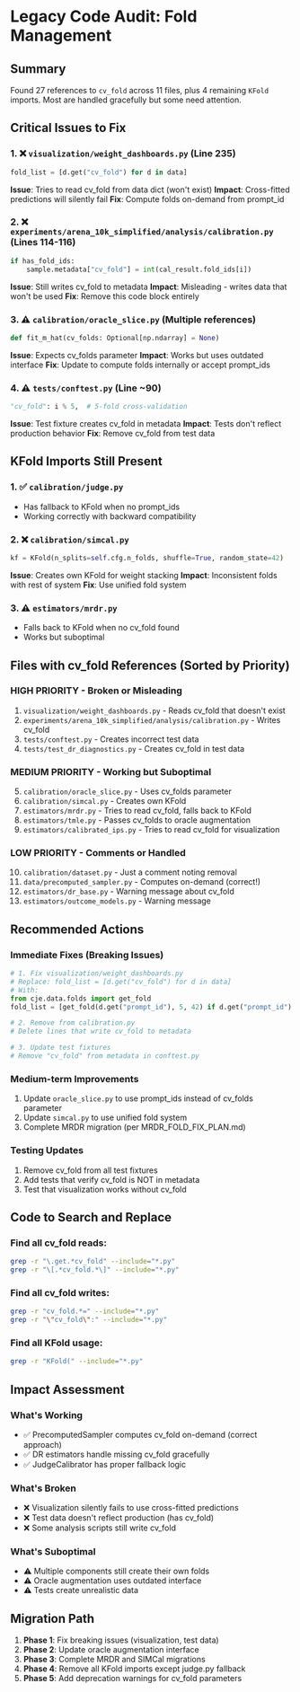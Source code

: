 # Legacy Code Audit: Fold Management

## Summary
Found 27 references to `cv_fold` across 11 files, plus 4 remaining `KFold` imports. Most are handled gracefully but some need attention.

## Critical Issues to Fix

### 1. ❌ `visualization/weight_dashboards.py` (Line 235)
```python
fold_list = [d.get("cv_fold") for d in data]
```
**Issue**: Tries to read cv_fold from data dict (won't exist)
**Impact**: Cross-fitted predictions will silently fail
**Fix**: Compute folds on-demand from prompt_id

### 2. ❌ `experiments/arena_10k_simplified/analysis/calibration.py` (Lines 114-116)
```python
if has_fold_ids:
    sample.metadata["cv_fold"] = int(cal_result.fold_ids[i])
```
**Issue**: Still writes cv_fold to metadata
**Impact**: Misleading - writes data that won't be used
**Fix**: Remove this code block entirely

### 3. ⚠️ `calibration/oracle_slice.py` (Multiple references)
```python
def fit_m_hat(cv_folds: Optional[np.ndarray] = None)
```
**Issue**: Expects cv_folds parameter
**Impact**: Works but uses outdated interface
**Fix**: Update to compute folds internally or accept prompt_ids

### 4. ⚠️ `tests/conftest.py` (Line ~90)
```python
"cv_fold": i % 5,  # 5-fold cross-validation
```
**Issue**: Test fixture creates cv_fold in metadata
**Impact**: Tests don't reflect production behavior
**Fix**: Remove cv_fold from test data

## KFold Imports Still Present

### 1. ✅ `calibration/judge.py` 
- Has fallback to KFold when no prompt_ids
- Working correctly with backward compatibility

### 2. ❌ `calibration/simcal.py`
```python
kf = KFold(n_splits=self.cfg.n_folds, shuffle=True, random_state=42)
```
**Issue**: Creates own KFold for weight stacking
**Impact**: Inconsistent folds with rest of system
**Fix**: Use unified fold system

### 3. ⚠️ `estimators/mrdr.py`
- Falls back to KFold when no cv_fold found
- Works but suboptimal

## Files with cv_fold References (Sorted by Priority)

### HIGH PRIORITY - Broken or Misleading
1. `visualization/weight_dashboards.py` - Reads cv_fold that doesn't exist
2. `experiments/arena_10k_simplified/analysis/calibration.py` - Writes cv_fold
3. `tests/conftest.py` - Creates incorrect test data
4. `tests/test_dr_diagnostics.py` - Creates cv_fold in test data

### MEDIUM PRIORITY - Working but Suboptimal
5. `calibration/oracle_slice.py` - Uses cv_folds parameter
6. `calibration/simcal.py` - Creates own KFold
7. `estimators/mrdr.py` - Tries to read cv_fold, falls back to KFold
8. `estimators/tmle.py` - Passes cv_folds to oracle augmentation
9. `estimators/calibrated_ips.py` - Tries to read cv_fold for visualization

### LOW PRIORITY - Comments or Handled
10. `calibration/dataset.py` - Just a comment noting removal
11. `data/precomputed_sampler.py` - Computes on-demand (correct!)
12. `estimators/dr_base.py` - Warning message about cv_fold
13. `estimators/outcome_models.py` - Warning message

## Recommended Actions

### Immediate Fixes (Breaking Issues)
```python
# 1. Fix visualization/weight_dashboards.py
# Replace: fold_list = [d.get("cv_fold") for d in data]
# With:
from cje.data.folds import get_fold
fold_list = [get_fold(d.get("prompt_id"), 5, 42) if d.get("prompt_id") else None for d in data]

# 2. Remove from calibration.py
# Delete lines that write cv_fold to metadata

# 3. Update test fixtures
# Remove "cv_fold" from metadata in conftest.py
```

### Medium-term Improvements
1. Update `oracle_slice.py` to use prompt_ids instead of cv_folds parameter
2. Update `simcal.py` to use unified fold system
3. Complete MRDR migration (per MRDR_FOLD_FIX_PLAN.md)

### Testing Updates
1. Remove cv_fold from all test fixtures
2. Add tests that verify cv_fold is NOT in metadata
3. Test that visualization works without cv_fold

## Code to Search and Replace

### Find all cv_fold reads:
```bash
grep -r "\.get.*cv_fold" --include="*.py"
grep -r "\[.*cv_fold.*\]" --include="*.py"
```

### Find all cv_fold writes:
```bash
grep -r "cv_fold.*=" --include="*.py"
grep -r "\"cv_fold\":" --include="*.py"
```

### Find all KFold usage:
```bash
grep -r "KFold(" --include="*.py"
```

## Impact Assessment

### What's Working
- ✅ PrecomputedSampler computes cv_fold on-demand (correct approach)
- ✅ DR estimators handle missing cv_fold gracefully
- ✅ JudgeCalibrator has proper fallback logic

### What's Broken
- ❌ Visualization silently fails to use cross-fitted predictions
- ❌ Test data doesn't reflect production (has cv_fold)
- ❌ Some analysis scripts still write cv_fold

### What's Suboptimal
- ⚠️ Multiple components still create their own folds
- ⚠️ Oracle augmentation uses outdated interface
- ⚠️ Tests create unrealistic data

## Migration Path

1. **Phase 1**: Fix breaking issues (visualization, test data)
2. **Phase 2**: Update oracle augmentation interface
3. **Phase 3**: Complete MRDR and SIMCal migrations
4. **Phase 4**: Remove all KFold imports except judge.py fallback
5. **Phase 5**: Add deprecation warnings for cv_fold parameters